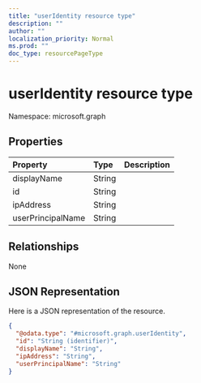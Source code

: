 ```yaml
---
title: "userIdentity resource type"
description: ""
author: ""
localization_priority: Normal
ms.prod: ""
doc_type: resourcePageType
---
```


# userIdentity resource type


Namespace: microsoft.graph



## Properties
|Property|Type|Description|
|:---|:---|:---|
|displayName|String||
|id|String||
|ipAddress|String||
|userPrincipalName|String||

## Relationships
None

## JSON Representation
Here is a JSON representation of the resource.
<!-- {
  "blockType": "resource",
  "@odata.type": "microsoft.graph.userIdentity"
}
-->
``` json
{
  "@odata.type": "#microsoft.graph.userIdentity",
  "id": "String (identifier)",
  "displayName": "String",
  "ipAddress": "String",
  "userPrincipalName": "String"
}
```

